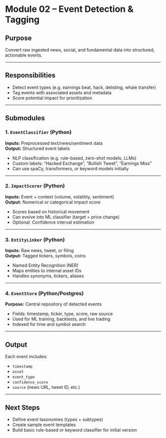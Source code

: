 # Module 02 – Event Detection & Tagging

## Purpose
Convert raw ingested news, social, and fundamental data into structured, actionable events.

---

## Responsibilities

- Detect event types (e.g. earnings beat, hack, delisting, whale transfer)
- Tag events with associated assets and metadata
- Score potential impact for prioritization

---

## Submodules

### 1. `EventClassifier` (Python)
**Inputs:** Preprocessed text/news/sentiment data  
**Output:** Structured event labels

- NLP classification (e.g. rule-based, zero-shot models, LLMs)
- Custom labels: “Hacked Exchange”, “Bullish Tweet”, “Earnings Miss”
- Can use spaCy, transformers, or keyword models initially

---

### 2. `ImpactScorer` (Python)
**Inputs:** Event + context (volume, volatility, sentiment)  
**Output:** Numerical or categorical impact score

- Scores based on historical movement
- Can evolve into ML classifier (target = price change)
- Optional: Confidence interval estimation

---

### 3. `EntityLinker` (Python)
**Inputs:** Raw news, tweet, or filing  
**Output:** Tagged tickers, symbols, coins

- Named Entity Recognition (NER)
- Maps entities to internal asset IDs
- Handles synonyms, tickers, aliases

---

### 4. `EventStore` (Python/Postgres)
**Purpose:** Central repository of detected events

- Fields: timestamp, ticker, type, score, raw source
- Used for ML training, backtests, and live trading
- Indexed for time and symbol search

---

## Output

Each event includes:
- `timestamp`
- `asset`
- `event_type`
- `confidence_score`
- `source` (news URL, tweet ID, etc.)

---

## Next Steps

- Define event taxonomies (types + subtypes)
- Create sample event templates
- Build basic rule-based or keyword classifier for initial version
